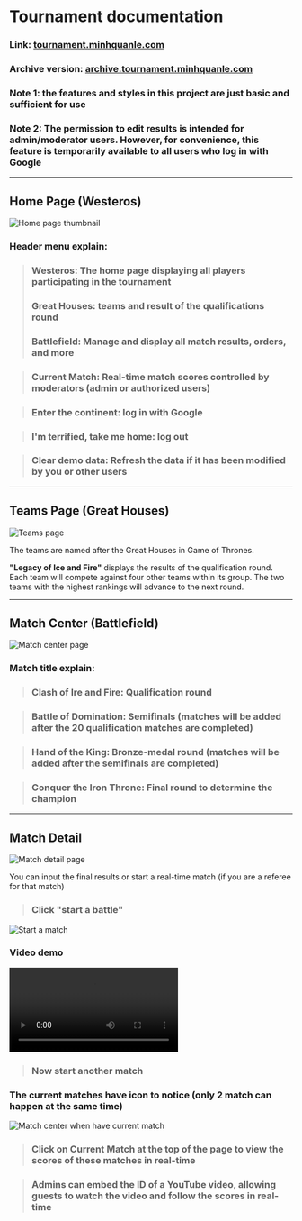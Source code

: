 # Tournament documentation

### Link: [tournament.minhquanle.com](https://tournament.minhquanle.com)

### Archive version: [archive.tournament.minhquanle.com](https://archive.tournament.minhquanle.com)

### Note 1: the features and styles in this project are just basic and sufficient for use

### Note 2: The permission to edit results is intended for admin/moderator users. However, for convenience, this feature is temporarily available to all users who log in with Google

---

## Home Page (Westeros)

![Home page thumbnail](assets/images/home-page.png)

### Header menu explain:

> ### Westeros: The home page displaying all players participating in the tournament
>
> ### Great Houses: teams and result of the qualifications round
>
> ### Battlefield: Manage and display all match results, orders, and more

> ### Current Match: Real-time match scores controlled by moderators (admin or authorized users)

> ### Enter the continent: log in with Google

> ### I'm terrified, take me home: log out

> ### Clear demo data: Refresh the data if it has been modified by you or other users

---

## Teams Page (Great Houses)

![Teams page](assets/images/teams-page.png)

The teams are named after the Great Houses in Game of Thrones.

**"Legacy of Ice and Fire"** displays the results of the qualification round. Each team will compete against four other teams within its group. The two teams with the highest rankings will advance to the next round.

---

## Match Center (Battlefield)

![Match center page](assets/images/match-center-page.png)

### Match title explain:

> ### Clash of Ire and Fire: Qualification round

> ### Battle of Domination: Semifinals (matches will be added after the 20 qualification matches are completed)

> ### Hand of the King: Bronze-medal round (matches will be added after the semifinals are completed)

> ### Conquer the Iron Throne: Final round to determine the champion

---

## Match Detail

![Match detail page](assets/images/match-detail.png)

You can input the final results or start a real-time match (if you are a referee for that match)

> ### Click "start a battle"

![Start a match](assets/images/tracking.png)

### Video demo

<video controls src="assets/videos/demo-start-a-match.mp4" title="Title"></video>

> ### Now start another match

### The current matches have icon to notice (only 2 match can happen at the same time)

![Match center when have current match](assets/images/match-center-current.png)

> ### Click on Current Match at the top of the page to view the scores of these matches in real-time

> ### Admins can embed the ID of a YouTube video, allowing guests to watch the video and follow the scores in real-time

<!-- <video controls src="assets/videos/realtime-tracking.mp4" title="Title"></video> -->
